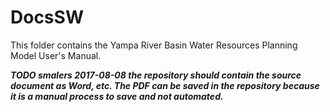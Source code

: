 # DocsSW #

This folder contains the Yampa River Basin Water Resources Planning Model User's Manual.

***TODO smalers 2017-08-08 the repository should contain the source document as Word, etc.  The PDF can be saved in the repository because it is a manual process to save and not automated.***